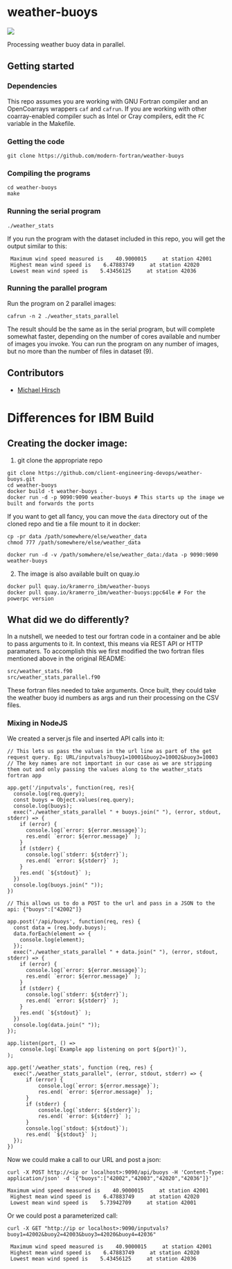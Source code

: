 # weather-buoys

[![](https://travis-ci.org/modern-fortran/weather-buoys.svg?branch=master)](https://travis-ci.org/modern-fortran/weather-buoys)

Processing weather buoy data in parallel.

## Getting started

### Dependencies

This repo assumes you are working with GNU Fortran compiler
and an OpenCoarrays wrappers `caf` and `cafrun`.
If you are working with other coarray-enabled compiler
such as Intel or Cray compilers, edit the `FC` variable
in the Makefile.

### Getting the code

```
git clone https://github.com/modern-fortran/weather-buoys 
```

### Compiling the programs

```
cd weather-buoys
make
```

### Running the serial program

```
./weather_stats
```

If you run the program with the dataset included in this repo,
you will get the output similar to this:

```
 Maximum wind speed measured is    40.9000015     at station 42001
 Highest mean wind speed is    6.47883749     at station 42020
 Lowest mean wind speed is    5.43456125     at station 42036
```

### Running the parallel program

Run the program on 2 parallel images:

```
cafrun -n 2 ./weather_stats_parallel
```

The result should be the same as in the serial program,
but will complete somewhat faster, depending on the number 
of cores available and number of images you invoke.
You can run the program on any number of images,
but no more than the number of files in dataset (9).

## Contributors

* [Michael Hirsch](https://github.com/scivision)

# Differences for IBM Build

## Creating the docker image:

1. git clone the appropriate repo

```
git clone https://github.com/client-engineering-devops/weather-buoys.git
cd weather-buoys
docker build -t weather-buoys .
docker run -d -p 9090:9090 weather-buoys # This starts up the image we built and forwards the ports
```
If you want to get all fancy, you can move the `data` directory out of the cloned repo and tie a file mount to it in docker:

```
cp -pr data /path/somewhere/else/weather_data
chmod 777 /path/somewhere/else/weather_data

docker run -d -v /path/somwhere/else/weather_data:/data -p 9090:9090 weather-buoys
```

2. The image is also available built on quay.io
```
docker pull quay.io/kramerro_ibm/weather-buoys
docker pull quay.io/kramerro_ibm/weather-buoys:ppc64le # For the powerpc version
```

## What did we do differently?

In a nutshell, we needed to test our fortran code in a container and be able to pass arguments to it. In context, this means via REST API or HTTP paramaters. To accomplish this we first modified the two fortran files mentioned above in the original README:

```
src/weather_stats.f90
src/weather_stats_parallel.f90
```
These fortran files needed to take arguments. Once built, they could take the weather buoy id numbers as args and run their processing on the CSV files.

### Mixing in NodeJS

We created a server.js file and inserted API calls into it:

```
// This lets us pass the values in the url line as part of the get request query. Eg: URL/inputvals?buoy1=10001&buoy2=10002&buoy3=10003
// The key names are not important in our case as we are stripping them out and only passing the values along to the weather_stats fortran app

app.get('/inputvals', function(req, res){
  console.log(req.query);
  const buoys = Object.values(req.query);
  console.log(buoys);
  exec("./weather_stats_parallel " + buoys.join(" "), (error, stdout, stderr) => {
    if (error) {
      console.log(`error: ${error.message}`);
      res.end( `error: ${error.message}` );
    }
    if (stderr) {
      console.log(`stderr: ${stderr}`);
      res.end( `error: ${stderr}` );
    }
    res.end( `${stdout}` );
  })
  console.log(buoys.join(" "));
})

// This allows us to do a POST to the url and pass in a JSON to the api: {"buoys":["42002"]}

app.post('/api/buoys', function(req, res) {
  const data = (req.body.buoys);
  data.forEach(element => {
    console.log(element);
  });
  exec("./weather_stats_parallel " + data.join(" "), (error, stdout, stderr) => {
    if (error) {
      console.log(`error: ${error.message}`);
      res.end( `error: ${error.message}` );
    }
    if (stderr) {
      console.log(`stderr: ${stderr}`);
      res.end( `error: ${stderr}` );
    }
    res.end( `${stdout}` );
  })
  console.log(data.join(" "));
});

app.listen(port, () =>
	console.log(`Example app listening on port ${port}!`),
);

app.get('/weather_stats', function (req, res) {
  exec("./weather_stats_parallel", (error, stdout, stderr) => {
      if (error) {
          console.log(`error: ${error.message}`);
          res.end( `error: ${error.message}` );
      }
      if (stderr) {
          console.log(`stderr: ${stderr}`);
          res.end( `error: ${stderr}` );
      }
      console.log(`stdout: ${stdout}`);
      res.end( `${stdout}` );
  });
})
```

Now we could make a call to our URL and post a json:

```
curl -X POST http://<ip or localhost>:9090/api/buoys -H 'Content-Type: application/json' -d '{"buoys":["42002","42003","42020","42036"]}'

Maximum wind speed measured is    40.9000015     at station 42001
 Highest mean wind speed is    6.47883749     at station 42020
 Lowest mean wind speed is    5.73942709     at station 42001
```
Or we could post a parameterized call:
```
curl -X GET "http://ip or localhost>:9090/inputvals?buoy1=42002&buoy2=42003&buoy3=42020&buoy4=42036"

 Maximum wind speed measured is    40.9000015     at station 42001
 Highest mean wind speed is    6.47883749     at station 42020
 Lowest mean wind speed is    5.43456125     at station 42036
 ```

